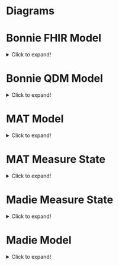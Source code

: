 # Diagrams

# Bonnie FHIR Model
<details>
  <summary>Click to expand!</summary>

![Bonnie FHIR Model](http://www.plantuml.com/plantuml/proxy?src=https://raw.githubusercontent.com/serhii-ilin/diagrams_and_docs/master/bonnie_fhir_model.plantuml)
</details>


# Bonnie QDM Model
<details>
  <summary>Click to expand!</summary>

![Bonnie QDM Model](http://www.plantuml.com/plantuml/proxy?src=https://raw.githubusercontent.com/serhii-ilin/diagrams_and_docs/master/bonnie_qdm_model.plantuml)
</details>

# MAT Model
<details>
  <summary>Click to expand!</summary>

![MAT Model](http://www.plantuml.com/plantuml/proxy?src=https://raw.githubusercontent.com/serhii-ilin/diagrams_and_docs/master/mat.plantuml)
</details>

# MAT Measure State
<details>
  <summary>Click to expand!</summary>

![MAT Measure State](http://www.plantuml.com/plantuml/proxy?src=https://raw.githubusercontent.com/serhii-ilin/diagrams_and_docs/master/mat_measure_state.plantuml)
</details>

# Madie Measure State
<details>
  <summary>Click to expand!</summary>

![Madie Measure State](http://www.plantuml.com/plantuml/proxy?src=https://raw.githubusercontent.com/serhii-ilin/diagrams_and_docs/master/madie_measure_state.plantuml)
</details>


# Madie Model
<details>
  <summary>Click to expand!</summary>

![Madie Model](http://www.plantuml.com/plantuml/proxy?src=https://raw.githubusercontent.com/serhii-ilin/diagrams_and_docs/master/madie_model.plantuml)
</details>


